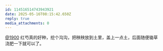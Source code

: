 ```yaml
---
id: 114516514743943921
date: 2025-05-16T08:15:42.650Z
reply: true
media_attachments: 0
---
```


[@1900](https://social.1900.live/@1900) 红芍真的好种，挖个沟沟，把秧秧放到土里，盖上一点土，后面随便锄草浇肥一下就可以了。

